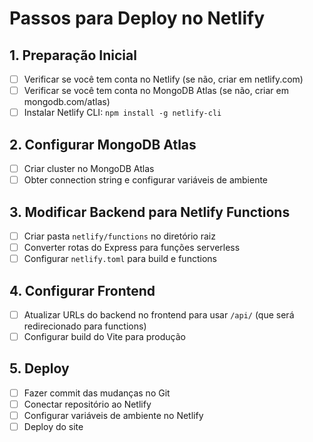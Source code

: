 # Passos para Deploy no Netlify

## 1. Preparação Inicial
- [ ] Verificar se você tem conta no Netlify (se não, criar em netlify.com)
- [ ] Verificar se você tem conta no MongoDB Atlas (se não, criar em mongodb.com/atlas)
- [ ] Instalar Netlify CLI: `npm install -g netlify-cli`

## 2. Configurar MongoDB Atlas
- [ ] Criar cluster no MongoDB Atlas
- [ ] Obter connection string e configurar variáveis de ambiente

## 3. Modificar Backend para Netlify Functions
- [ ] Criar pasta `netlify/functions` no diretório raiz
- [ ] Converter rotas do Express para funções serverless
- [ ] Configurar `netlify.toml` para build e functions

## 4. Configurar Frontend
- [ ] Atualizar URLs do backend no frontend para usar `/api/` (que será redirecionado para functions)
- [ ] Configurar build do Vite para produção

## 5. Deploy
- [ ] Fazer commit das mudanças no Git
- [ ] Conectar repositório ao Netlify
- [ ] Configurar variáveis de ambiente no Netlify
- [ ] Deploy do site
